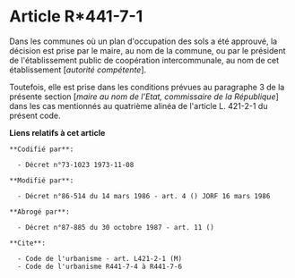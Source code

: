 # Article R*441-7-1

Dans les communes où un plan d'occupation des sols a été approuvé, la décision est prise par le maire, au nom de la commune,
ou par le président de l'établissement public de coopération intercommunale, au nom de cet établissement [*autorité
compétente*].

Toutefois, elle est prise dans les conditions prévues au paragraphe 3 de la présente section [*maire au nom de l'Etat,
commissaire de la République*] dans les cas mentionnés au quatrième alinéa de l'article L. 421-2-1 du présent code.

**Liens relatifs à cet article**

	**Codifié par**:

	  - Décret n°73-1023 1973-11-08

	**Modifié par**:

	  - Décret n°86-514 du 14 mars 1986 - art. 4 () JORF 16 mars 1986

	**Abrogé par**:

	  - Décret n°87-885 du 30 octobre 1987 - art. 11 ()

	**Cite**:

	  - Code de l'urbanisme - art. L421-2-1 (M)
	  - Code de l'urbanisme R441-7-4 à R441-7-6
